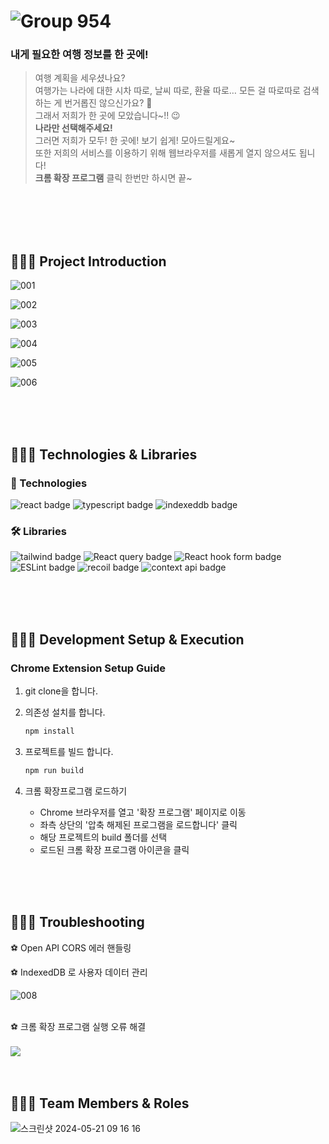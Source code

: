 # ![Group 954](https://github.com/FE-MWM/WanderGuide/assets/62421526/a1e2f8e3-d8fe-4a84-b371-591bb2f54cac)

### 내게 필요한 여행 정보를 한 곳에!

> 여행 계획을 세우셨나요?<br/>
> 여행가는 나라에 대한 시차 따로, 날씨 따로, 환율 따로… 모든 걸 따로따로 검색하는 게 번거롭진 않으신가요? 🤔<br/>
> 그래서 저희가 한 곳에 모았습니다~!! 😉<br/> **나라만 선택해주세요!** <br/>
> 그러면 저희가 모두! 한 곳에! 보기 쉽게! 모아드릴게요~<br/>
> 또한 저희의 서비스를 이용하기 위해 웹브라우저를 새롭게 열지 않으셔도 됩니다! <br/> **크롬 확장 프로그램** 클릭 한번만 하시면 끝~ <br/>

<br/> <br/> <br/><br/>

## 👩🏻‍💻 Project Introduction

![001](https://github.com/FE-MWM/WanderGuide/assets/62421526/65398c8c-c08e-4d40-baab-2bc905307523)

![002](https://github.com/FE-MWM/WanderGuide/assets/62421526/9432754a-b40a-4684-9468-9787c02bdff8)

![003](https://github.com/FE-MWM/WanderGuide/assets/62421526/4379843f-dab1-4eb9-8868-45825934acd8)

![004](https://github.com/FE-MWM/WanderGuide/assets/62421526/23ce973f-7f79-4ba0-9052-0e5eaffb88be)

![005](https://github.com/FE-MWM/WanderGuide/assets/62421526/5ccdceac-18ae-40e1-94fa-6574cf68d027)

![006](https://github.com/FE-MWM/WanderGuide/assets/62421526/bd2a0d78-8f63-4225-889d-ac04e710ec81)

<br/>
<br/>
<br/>

## 👩🏻‍💻 Technologies & Libraries

### 💪 Technologies

<img alt="react badge" src="https://img.shields.io/badge/React-61DAFB?style=for-the-badge&logo=React&logoColor=white"> <img alt="typescript badge" src="https://img.shields.io/badge/TypeScript-3178C6?style=for-the-badge&logo=TypeScript&logoColor=white#3178C6"> <img alt="indexeddb badge" src="https://img.shields.io/badge/IndexedDB-F7DF1E?style=for-the-badge&logo=IndexedDB&logoColor=white">

### 🛠️ Libraries

<img alt="tailwind badge" src="https://img.shields.io/badge/Tailwind_CSS-38B2AC?style=for-the-badge&logo=tailwind-css&logoColor=white"> <img alt="React query badge" src="https://img.shields.io/badge/-React%20Query-FF4154?style=for-the-badge&logo=react%20query&logoColor=white"> <img alt="React hook form badge" src="https://img.shields.io/badge/React%20Hook%20Form-%23EC5990.svg?style=for-the-badge&logo=reacthookform&logoColor=white"> <img alt="ESLint badge" src="https://img.shields.io/badge/ESLint-4B3263?style=for-the-badge&logo=eslint&logoColor=white"> <img alt="recoil badge" src="https://img.shields.io/badge/Recoil-3578E5?style=for-the-badge&logo=recoil&logoColor=white"> <img alt="context api badge" src="https://img.shields.io/badge/Context--Api-000000?style=for-the-badge&logo=react">

<br/>
<br/>
 <br/>

## 👩🏻‍💻 Development Setup & Execution

### Chrome Extension Setup Guide

1. git clone을 합니다.
2. 의존성 설치를 합니다.

   ```bash
   npm install

   ```

3. 프로젝트를 빌드 합니다.

   ```bash
   npm run build

   ```

4. 크롬 확장프로그램 로드하기

   - Chrome 브라우저를 열고 '확장 프로그램' 페이지로 이동
   - 좌측 상단의 '압축 해제된 프로그램을 로드합니다' 클릭
   - 해당 프로젝트의 build 폴더를 선택
   - 로드된 크롬 확장 프로그램 아이콘을 클릭

<br/>
<br/>
 <br/>
 
## 👩🏻‍💻 Troubleshooting

⚽️ Open API CORS 에러 핸들링<br/>

⚽️ IndexedDB 로 사용자 데이터 관리<br/>

![008](https://github.com/FE-MWM/WanderGuide/assets/62421526/1c43d8c2-79dc-44b5-a429-25daf3fcf6ac)

<br/>
⚽️ 크롬 확장 프로그램 실행 오류 해결<br/>
<br/>
<img src="https://github.com/FE-MWM/WanderGuide/assets/62421526/7c5bd229-2feb-4b3d-abbe-00f01b16e44a">

<br/>
<br/>
 <br/>

## 👩🏻‍💻 Team Members & Roles

![스크린샷 2024-05-21 09 16 16](https://github.com/FE-MWM/WanderGuide/assets/62421526/870f1df1-829a-48e5-8160-33ed1eeb9b53)
<br/>
<br/>
